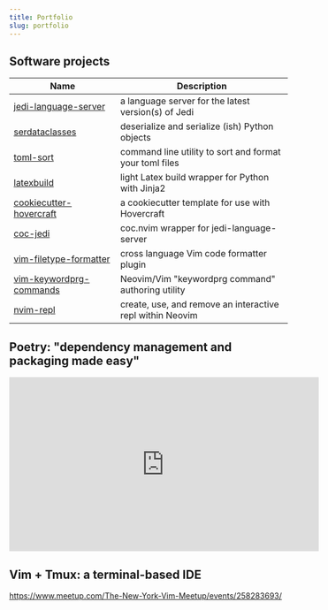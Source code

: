 ```yaml
---
title: Portfolio
slug: portfolio
---
```


## Software projects

| Name                                                                           | Description                                               |
|--------------------------------------------------------------------------------|-----------------------------------------------------------|
| [jedi-language-server](https://github.com/pappasam/jedi-language-server)       | a language server for the latest version(s) of Jedi       |
| [serdataclasses](https://github.com/pappasam/serdataclasses)                   | deserialize and serialize (ish) Python objects            |
| [toml-sort](https://github.com/pappasam/toml-sort)                             | command line utility to sort and format your toml files   |
| [latexbuild](https://github.com/pappasam/latexbuild)                           | light Latex build wrapper for Python with Jinja2          |
| [cookiecutter-hovercraft](https://github.com/pappasam/cookiecutter-hovercraft) | a cookiecutter template for use with Hovercraft           |
| [coc-jedi](https://github.com/pappasam/coc-jedi)                               | coc.nvim wrapper for jedi-language-server                 |
| [vim-filetype-formatter](https://github.com/pappasam/vim-filetype-formatter)   | cross language Vim code formatter plugin                  |
| [vim-keywordprg-commands](https://github.com/pappasam/vim-keywordprg-commands) | Neovim/Vim "keywordprg command" authoring utility         |
| [nvim-repl](https://github.com/pappasam/nvim-repl)                             | create, use, and remove an interactive repl within Neovim |

## Poetry: "dependency management and packaging made easy"

<iframe width="560" height="315" src="https://www.youtube-nocookie.com/embed/QX_Nhu1zhlg" frameborder="0" allow="accelerometer; autoplay; encrypted-media; gyroscope; picture-in-picture" allowfullscreen></iframe>

## Vim + Tmux: a terminal-based IDE

<https://www.meetup.com/The-New-York-Vim-Meetup/events/258283693/>
